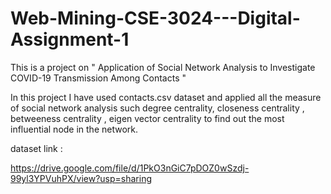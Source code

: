 # Web-Mining-CSE-3024---Digital-Assignment-1

This is a project on " Application of Social Network Analysis to Investigate COVID-19 Transmission Among Contacts  "

In this project I have used contacts.csv dataset and applied all the measure of social network analysis such degree centrality, closeness centrality , betweeness centrality , eigen vector centrality  to find out the most influential node in the network.

dataset link : 

https://drive.google.com/file/d/1PkO3nGiC7pDOZ0wSzdj-99yl3YPVuhPX/view?usp=sharing
